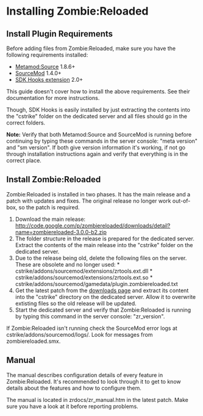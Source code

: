 # Installing Zombie:Reloaded #

## Install Plugin Requirements ##

Before adding files from Zombie:Reloaded, make sure you have the following requirements installed:
  * [Metamod:Source](http://sourcemm.net/) 1.8.6+
  * [SourceMod](http://sourcemod.net/) 1.4.0+
  * [SDK Hooks extension](http://forums.alliedmods.net/showthread.php?t=106748) 2.0+

This guide doesn't cover how to install the above requirements. See their documentation for more instructions.

Though, SDK Hooks is easily installed by just extracting the contents into the "cstrike" folder on the dedicated server and all files should go in the correct folders.

**Note:** Verify that both Metamod:Source and SourceMod is running before continuing by typing these commands in the server console: "meta version" and "sm version". If both give version information it's working, if not go through installation instructions again and verify that everything is in the correct place.

## Install Zombie:Reloaded ##

Zombie:Reloaded is installed in two phases. It has the main release and a patch with updates and fixes. The original release no longer work out-of-box, so the patch is required.

  1. Download the main release: http://code.google.com/p/zombiereloaded/downloads/detail?name=zombiereloaded-3.0.0-b2.zip
  1. The folder structure in the release is prepared for the dedicated server. Extract the contents of the main release into the "cstrike" folder on the dedicated server.
  1. Due to the release being old, delete the following files on the server. These are obsolete and no longer used:
    * cstrike/addons/sourcemod/extensions/zrtools.ext.dll
    * cstrike/addons/sourcemod/extensions/zrtools.ext.so
    * cstrike/addons/sourcemod/gamedata/plugin.zombiereloaded.txt
  1. Get the latest patch from the [downloads page](http://code.google.com/p/zombiereloaded/downloads/list) and extract its content into the "cstrike" directory on the dedicated server. Allow it to overwrite extisting files so the old release will be updated.
  1. Start the dedicated server and verify that Zombie:Reloaded is running by typing this command in the server console: "zr\_version".

If Zombie:Reloaded isn't running check the SourceMod error logs at cstrike/addons/sourcemod/logs/. Look for messages from zombiereloaded.smx.

## Manual ##

The manual describes configuration details of every feature in Zombie:Reloaded. It's recommended to look through it to get to know details about the features and how to configure them.

The manual is located in zrdocs/zr\_manual.htm in the latest patch. Make sure you have a look at it before reporting problems.